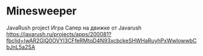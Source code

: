 # Minesweeper
JavaRush project
Игра Сапер на движке от Javarush
https://javarush.ru/projects/apps/200081?fbclid=IwAR2GlQ0OVYl3CFfeRMtqD4N93xcbckeSHWHaRuyhPxWwIowwbCbJnL5a2SA
